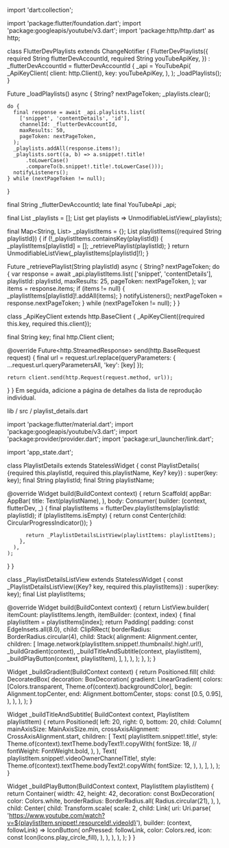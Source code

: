 import 'dart:collection';

import 'package:flutter/foundation.dart';
import 'package:googleapis/youtube/v3.dart';
import 'package:http/http.dart' as http;

class FlutterDevPlaylists extends ChangeNotifier {
  FlutterDevPlaylists({
    required String flutterDevAccountId,
    required String youTubeApiKey,
  }) : _flutterDevAccountId = flutterDevAccountId {
    _api = YouTubeApi(
      _ApiKeyClient(
        client: http.Client(),
        key: youTubeApiKey,
      ),
    );
    _loadPlaylists();
  }

  Future<void> _loadPlaylists() async {
    String? nextPageToken;
    _playlists.clear();

    do {
      final response = await _api.playlists.list(
        ['snippet', 'contentDetails', 'id'],
        channelId: _flutterDevAccountId,
        maxResults: 50,
        pageToken: nextPageToken,
      );
      _playlists.addAll(response.items!);
      _playlists.sort((a, b) => a.snippet!.title!
          .toLowerCase()
          .compareTo(b.snippet!.title!.toLowerCase()));
      notifyListeners();
    } while (nextPageToken != null);
  }

  final String _flutterDevAccountId;
  late final YouTubeApi _api;

  final List<Playlist> _playlists = [];
  List<Playlist> get playlists => UnmodifiableListView(_playlists);

  final Map<String, List<PlaylistItem>> _playlistItems = {};
  List<PlaylistItem> playlistItems({required String playlistId}) {
    if (!_playlistItems.containsKey(playlistId)) {
      _playlistItems[playlistId] = [];
      _retrievePlaylist(playlistId);
    }
    return UnmodifiableListView(_playlistItems[playlistId]!);
  }

  Future<void> _retrievePlaylist(String playlistId) async {
    String? nextPageToken;
    do {
      var response = await _api.playlistItems.list(
        ['snippet', 'contentDetails'],
        playlistId: playlistId,
        maxResults: 25,
        pageToken: nextPageToken,
      );
      var items = response.items;
      if (items != null) {
        _playlistItems[playlistId]!.addAll(items);
      }
      notifyListeners();
      nextPageToken = response.nextPageToken;
    } while (nextPageToken != null);
  }
}

class _ApiKeyClient extends http.BaseClient {
  _ApiKeyClient({required this.key, required this.client});

  final String key;
  final http.Client client;

  @override
  Future<http.StreamedResponse> send(http.BaseRequest request) {
    final url = request.url.replace(queryParameters: {
      ...request.url.queryParametersAll,
      'key': [key]
    });

    return client.send(http.Request(request.method, url));
  }
}
Em seguida, adicione a página de detalhes da lista de reprodução individual.

lib / src / playlist_details.dart

import 'package:flutter/material.dart';
import 'package:googleapis/youtube/v3.dart';
import 'package:provider/provider.dart';
import 'package:url_launcher/link.dart';

import 'app_state.dart';

class PlaylistDetails extends StatelessWidget {
  const PlaylistDetails(
      {required this.playlistId, required this.playlistName, Key? key})
      : super(key: key);
  final String playlistId;
  final String playlistName;

  @override
  Widget build(BuildContext context) {
    return Scaffold(
      appBar: AppBar(
        title: Text(playlistName),
      ),
      body: Consumer<FlutterDevPlaylists>(
        builder: (context, flutterDev, _) {
          final playlistItems =
              flutterDev.playlistItems(playlistId: playlistId);
          if (playlistItems.isEmpty) {
            return const Center(child: CircularProgressIndicator());
          }

          return _PlaylistDetailsListView(playlistItems: playlistItems);
        },
      ),
    );
  }
}

class _PlaylistDetailsListView extends StatelessWidget {
  const _PlaylistDetailsListView({Key? key, required this.playlistItems})
      : super(key: key);
  final List<PlaylistItem> playlistItems;

  @override
  Widget build(BuildContext context) {
    return ListView.builder(
      itemCount: playlistItems.length,
      itemBuilder: (context, index) {
        final playlistItem = playlistItems[index];
        return Padding(
          padding: const EdgeInsets.all(8.0),
          child: ClipRRect(
            borderRadius: BorderRadius.circular(4),
            child: Stack(
              alignment: Alignment.center,
              children: [
                Image.network(playlistItem.snippet!.thumbnails!.high!.url!),
                _buildGradient(context),
                _buildTitleAndSubtitle(context, playlistItem),
                _buildPlayButton(context, playlistItem),
              ],
            ),
          ),
        );
      },
    );
  }

  Widget _buildGradient(BuildContext context) {
    return Positioned.fill(
      child: DecoratedBox(
        decoration: BoxDecoration(
          gradient: LinearGradient(
            colors: [Colors.transparent, Theme.of(context).backgroundColor],
            begin: Alignment.topCenter,
            end: Alignment.bottomCenter,
            stops: const [0.5, 0.95],
          ),
        ),
      ),
    );
  }

  Widget _buildTitleAndSubtitle(
      BuildContext context, PlaylistItem playlistItem) {
    return Positioned(
      left: 20,
      right: 0,
      bottom: 20,
      child: Column(
        mainAxisSize: MainAxisSize.min,
        crossAxisAlignment: CrossAxisAlignment.start,
        children: [
          Text(
            playlistItem.snippet!.title!,
            style: Theme.of(context).textTheme.bodyText1!.copyWith(
                  fontSize: 18,
                  // fontWeight: FontWeight.bold,
                ),
          ),
          Text(
            playlistItem.snippet!.videoOwnerChannelTitle!,
            style: Theme.of(context).textTheme.bodyText2!.copyWith(
                  fontSize: 12,
                ),
          ),
        ],
      ),
    );
  }

  Widget _buildPlayButton(BuildContext context, PlaylistItem playlistItem) {
    return Container(
      width: 42,
      height: 42,
      decoration: const BoxDecoration(
        color: Colors.white,
        borderRadius: BorderRadius.all(
          Radius.circular(21),
        ),
      ),
      child: Center(
        child: Transform.scale(
          scale: 2,
          child: Link(
            uri: Uri.parse(
                'https://www.youtube.com/watch?v=${playlistItem.snippet!.resourceId!.videoId}'),
            builder: (context, followLink) => IconButton(
              onPressed: followLink,
              color: Colors.red,
              icon: const Icon(Icons.play_circle_fill),
            ),
          ),
        ),
      ),
    );
  }
}
  


